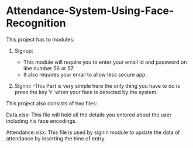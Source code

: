 # Attendance-System-Using-Face-Recognition

This project has to modules:

1. Signup:
	- This module will require you to enter your email id and password on line number 56 or 57.
	- It also requires your email to allow less secure app.

2. Signin:
 	-This Part is very simple here the only thing you have to do is press the key 'r' when your face is detected by the system.

 This project also consists of two files:

 Data.xlsx:
 	This file will hold all the details you entered about the user including his face encodings.

 Attendance.xlsx:
 	This file is used by signin module to update the data of attendance by inserting the time of entry.
